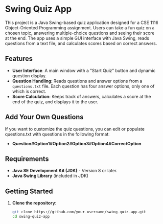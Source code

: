# Swing Quiz App

This project is a Java Swing-based quiz application designed for a CSE 1116 Object-Oriented Programming assignment. Users can take a fun quiz on a chosen topic, answering multiple-choice questions and seeing their score at the end. The app uses a simple GUI interface with Java Swing, reads questions from a text file, and calculates scores based on correct answers.

## Features
- **User Interface**: A main window with a "Start Quiz" button and dynamic question display.
- **Question Handling**: Reads questions and answer options from a `questions.txt` file. Each question has four answer options, only one of which is correct.
- **Score Calculation**: Keeps track of answers, calculates a score at the end of the quiz, and displays it to the user.

## Add Your Own Questions

If you want to customize the quiz questions, you can edit or populate questions.txt with questions in the following format:
- **Question#Option1#Option2#Option3#Option4#CorrectOption**


## Requirements
- **Java SE Development Kit (JDK)** - Version 8 or later.
- **Java Swing Library** (included in JDK)

## Getting Started
1. **Clone the repository**:
   ```bash
   git clone https://github.com/your-username/swing-quiz-app.git
   cd swing-quiz-app
